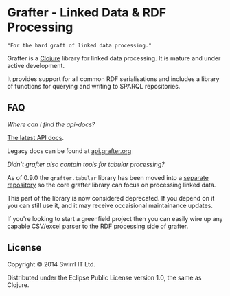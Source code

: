 # Grafter - Linked Data & RDF Processing

    "For the hard graft of linked data processing."

Grafter is a [Clojure](http://clojure.org/) library for linked data
processing.  It is mature and under active development.

It provides support for all common RDF serialisations and
includes a library of functions for querying and writing to SPARQL
repositories.

## FAQ

*Where can I find the api-docs?*

[The latest API docs](https://swirrl.github.io/grafter/).

Legacy docs can be found at [api.grafter.org](http://api.grafter.org/)

*Didn't grafter also contain tools for tabular processing?*

As of 0.9.0 the `grafter.tabular` library has been moved into a
[separate repository](https://github.com/Swirrl/grafter.tabular) so
the core grafter library can focus on processing linked data.

This part of the library is now considered deprecated.  If you depend
on it you can still use it, and it may receive occaisional
maintainance updates.

If you're looking to start a greenfield project then you can easily
wire up any capable CSV/excel parser to the RDF processing side of
grafter.

## License

Copyright © 2014 Swirrl IT Ltd.

Distributed under the Eclipse Public License version 1.0, the same as
Clojure.
